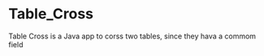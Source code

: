 Table_Cross
===========

Table Cross is a Java app to corss two tables, since they hava a commom field
